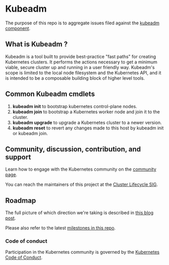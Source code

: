# Kubeadm

The purpose of this repo is to aggregate issues filed against the [kubeadm component](https://github.com/kubernetes/kubernetes/tree/master/cmd/kubeadm).

## What is Kubeadm ?
Kubeadm is a tool built to provide best-practice "fast paths" for creating Kubernetes clusters.
It performs the actions necessary to get a minimum viable, secure cluster up and running in a user friendly way.
Kubeadm's scope is limited to the local node filesystem and the Kubernetes API, and it is intended to be a composable building block of higher level tools. 


## Common Kubeadm cmdlets 
1. **kubeadm init** to bootstrap kubernetes control-plane nodes.
1. **kubeadm join** to bootstrap a Kubernetes worker node and join it to the cluster.
1. **kubeadm upgrade** to upgrade a Kubernetes cluster to a newer version.
1. **kubeadm reset** to revert any changes made to this host by kubeadm init or kubeadm join.

## Community, discussion, contribution, and support

Learn how to engage with the Kubernetes community on the [community page](https://kubernetes.io/community/).

You can reach the maintainers of this project at the [Cluster Lifecycle SIG](https://github.com/kubernetes/community/tree/master/sig-cluster-lifecycle#cluster-lifecycle-sig).

## Roadmap

The full picture of which direction we're taking is described in [this blog post](https://kubernetes.io/blog/2017/01/stronger-foundation-for-creating-and-managing-kubernetes-clusters/).

Please also refer to the latest [milestones in this repo](https://github.com/kubernetes/kubeadm/milestones).

### Code of conduct

Participation in the Kubernetes community is governed by the [Kubernetes Code of Conduct](code-of-conduct.md).
